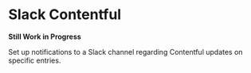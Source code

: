 # Slack Contentful
**Still Work in Progress**

Set up notifications to a Slack channel regarding Contentful updates on specific entries.
